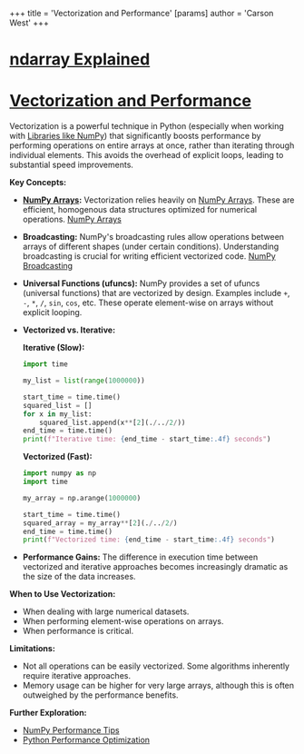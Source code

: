 +++
 title = 'Vectorization and Performance'
[params]
	author = 'Carson West'
+++
# [ndarray Explained](./../ndarray-explained/)
# [Vectorization and Performance](./../vectorization-and-performance/) 
Vectorization is a powerful technique in Python (especially when working with [Libraries like NumPy](./../libraries-like-numpy/)) that significantly boosts performance by performing operations on entire arrays at once, rather than iterating through individual elements. This avoids the overhead of explicit loops, leading to substantial speed improvements.

**Key Concepts:**

* **[NumPy Arrays](./../numpy-arrays/):**  Vectorization relies heavily on [NumPy Arrays](./../numpy-arrays/).  These are efficient, homogenous data structures optimized for numerical operations. [NumPy Arrays](./../numpy-arrays/)

* **Broadcasting:**  NumPy's broadcasting rules allow operations between arrays of different shapes (under certain conditions).  Understanding broadcasting is crucial for writing efficient vectorized code. [NumPy Broadcasting](./../numpy-broadcasting/)

* **Universal Functions (ufuncs):** NumPy provides a set of ufuncs (universal functions) that are vectorized by design. Examples include `+`, `-`, `*`, `/`, `sin`, `cos`, etc.  These operate element-wise on arrays without explicit looping.

* **Vectorized vs. Iterative:**

   **Iterative (Slow):**

   ```python
   import time

   my_list = list(range(1000000))

   start_time = time.time()
   squared_list = []
   for x in my_list:
       squared_list.append(x**[2](./../2/))
   end_time = time.time()
   print(f"Iterative time: {end_time - start_time:.4f} seconds")
   ```

   **Vectorized (Fast):**

   ```python
   import numpy as np
   import time

   my_array = np.arange(1000000)

   start_time = time.time()
   squared_array = my_array**[2](./../2/)
   end_time = time.time()
   print(f"Vectorized time: {end_time - start_time:.4f} seconds")
   ```

* **Performance Gains:** The difference in execution time between vectorized and iterative approaches becomes increasingly dramatic as the size of the data increases.


**When to Use Vectorization:**

* When dealing with large numerical datasets.
* When performing element-wise operations on arrays.
* When performance is critical.


**Limitations:**

* Not all operations can be easily vectorized.  Some algorithms inherently require iterative approaches.
* Memory usage can be higher for very large arrays, although this is often outweighed by the performance benefits.


**Further Exploration:**

* [NumPy Performance Tips](./../numpy-performance-tips/)
* [Python Performance Optimization](./../python-performance-optimization/)


